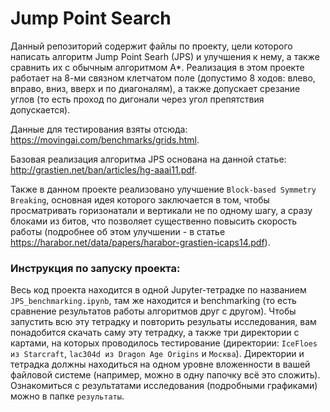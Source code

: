 # Jump Point Search

Данный репозиторий содержит файлы по проекту, цели которого написать алгоритм Jump Point Searh (JPS) и улучшения к нему, а также сравнить их
с обычным алгоритмом A*. Реализация в этом проекте работает на 8-ми связном клетчатом поле (допустимо 8 ходов: влево, вправо, вниз, вверх и по диагоналям), а
также допускает срезание углов (то есть проход по дигонали через угол препятствия допускается).

Данные для тестирования взяты отсюда: https://movingai.com/benchmarks/grids.html.

Базовая реализация алгоритма JPS основана на данной статье: http://grastien.net/ban/articles/hg-aaai11.pdf.

Также в данном проекте реализовано улучшение `Block-based Symmetry Breaking`, основная идея которого заключается в том, чтобы просматривать горизонатали и вертикали не 
по одному шагу, а сразу блоками из битов, что позволяет существенно повысить скорость работы (подробнее об этом улучшении - в статье
https://harabor.net/data/papers/harabor-grastien-icaps14.pdf).

### Инструкция по запуску проекта:
Весь код проекта находится в одной Jupyter-тетрадке по названием `JPS_benchmarking.ipynb`, там же находится и benchmarking (то есть сравнение результатов работы
алгоритмов друг с другом). Чтобы запустить всю эту тетрадку и повторить резульаты исследования, вам понадобится скачать саму эту тетрадку, а также три директории с картами, 
на которых проводилось тестирование (директории: `IceFloes из Starcraft`, `lac304d из Dragon Age Origins` и `Москва`). Директории и тетрадка должны находиться на одном уровне
вложенности в вашей файловой системе (например, можно в одну папочку всё это сложить). Ознакомиться с результатами исследования (подробными графиками) можно в папке `результаты`.
